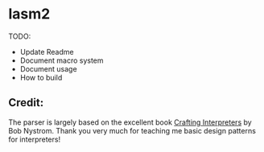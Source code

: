 # lasm2


TODO:
- Update Readme
- Document macro system
- Document usage
- How to build

## Credit:

The parser is largely based on the excellent book [Crafting Interpreters](https://craftinginterpreters.com/) by Bob Nystrom.
Thank you very much for teaching me basic design patterns for interpreters!

